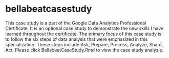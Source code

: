 # bellabeatcasestudy
This case study is a part of the Google Data Analytics Professional Certificate. It is an optional case study to demonstrate the new skills I have learned throughout the certificate. The primary focus of this case study is to follow the six steps of data analysis that were emphasized in this specialization. These steps include Ask, Prepare, Process, Analyze, Share, Act. Please click BellabeatCaseStudy.Rmd to view the case study analysis.
